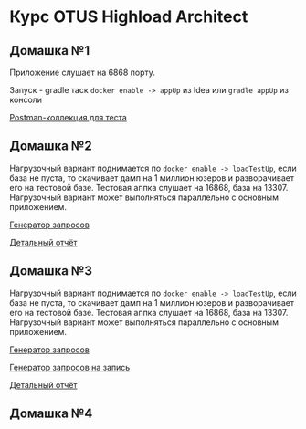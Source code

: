 # Курс OTUS Highload Architect

## Домашка №1
Приложение слушает на 6868 порту. 

Запуск - gradle таск `docker enable -> appUp` из Idea или `gradle appUp` из консоли

[Postman-коллекция для теста](https://www.postman.com/satellite-astronomer-74457762/workspace/otus-social/collection/24147546-06255d1b-628e-4227-96f5-959ddbefdbfc?action=share&creator=24147546)

## Домашка №2
Нагрузочный вариант поднимается по `docker enable -> loadTestUp`, если база не пуста, то скачивает дамп на 1 миллион юзеров и разворачивает его на тестовой базе. 
Тестовая аппка слушает на 16868, база на 13307. Нагрузочный вариант может выполняться параллельно с основным приложением.

[Генератор запросов](src/test/kotlin/info/hauu/highloadsocial/load/QueryAmountTest.kt)

[Детальный отчёт](src/test/resources/report/report.pdf)

## Домашка №3
Нагрузочный вариант поднимается по `docker enable -> loadTestUp`, если база не пуста, то скачивает дамп на 1 миллион юзеров и разворачивает его на тестовой базе.
Тестовая аппка слушает на 16868, база на 13307. Нагрузочный вариант может выполняться параллельно с основным приложением.

[Генератор запросов](src/test/kotlin/info/hauu/highloadsocial/load/QueryAmountTest.kt)

[Генератор запросов на запись](src/test/kotlin/info/hauu/highloadsocial/load/SyntheticLoadTest.kt)

[Детальный отчёт](src/test/resources/report/report_p2.pdf)

## Домашка №4

